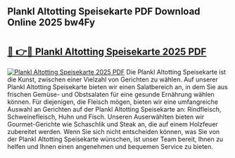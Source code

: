 ## Plankl Altotting Speisekarte PDF Download Online 2025 bw4Fy

# <h2><a href="http://gcaoafc.nevu.top/?p=Plankl+Altotting+Speisekarte">🔗 👉🔴 Plankl Altotting Speisekarte 2025 PDF</a></h2>

[![Plankl Altotting Speisekarte 2025 PDF](https://i.imgur.com/dBaPXMq.png)](http://gcaoafc.nevu.top/?p=Plankl+Altotting+Speisekarte)
Die Plankl Altotting Speisekarte ist die Kunst, zwischen einer Vielzahl von Gerichten zu wählen. Auf unserer Plankl Altotting Speisekarte bieten wir einen Salatbereich an, in dem Sie aus frischen Gemüse- und Obstsalaten für eine gesunde Ernährung wählen können. Für diejenigen, die Fleisch mögen, bieten wir eine umfangreiche Auswahl an Gerichten auf der Plankl Altotting Speisekarte an: Rindfleisch, Schweinefleisch, Huhn und Fisch. Unseren Auserwählten bieten wir Gourmet-Gerichte wie Schaschlik und Steak an, die auf einem Holzfeuer zubereitet werden. Wenn Sie sich nicht entscheiden können, was Sie von der Plankl Altotting Speisekarte wünschen, ist unser Team bereit, Ihnen zu helfen und Ihnen einen angenehmen und bequemen Service zu bieten.
